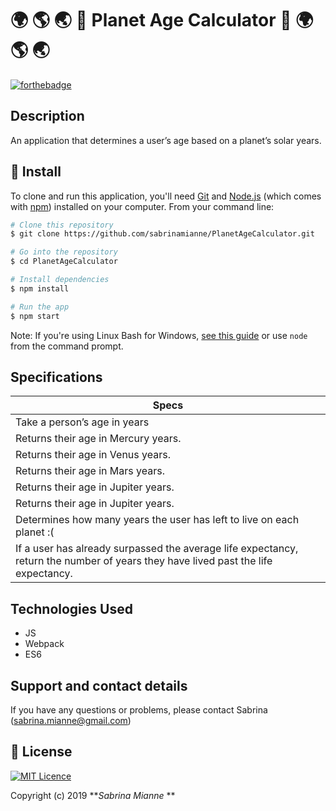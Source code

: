 # 🌍 🌎 🌏 🌚 Planet Age Calculator 🌝 🌍 🌎 🌏 

[![forthebadge](http://forthebadge.com/images/badges/made-with-javascript.svg)](http://forthebadge.com)


## Description

An application that determines a user’s age based on a planet’s solar years. 


## 💾 Install

To clone and run this application, you'll need [Git](https://git-scm.com) and [Node.js](https://nodejs.org/en/download/) (which comes with [npm](http://npmjs.com)) installed on your computer. From your command line:

```bash
# Clone this repository
$ git clone https://github.com/sabrinamianne/PlanetAgeCalculator.git

# Go into the repository
$ cd PlanetAgeCalculator

# Install dependencies
$ npm install

# Run the app
$ npm start
```

Note: If you're using Linux Bash for Windows, [see this guide](https://www.howtogeek.com/261575/how-to-run-graphical-linux-desktop-applications-from-windows-10s-bash-shell/) or use `node` from the command prompt.



## Specifications


| Specs  |
| ------------- |
| Take a person’s age in years |
| Returns their age in Mercury years.|
| Returns their age in Venus years.|
| Returns their age in Mars years. |
| Returns their age in Jupiter years.|
| Returns their age in Jupiter years.|
| Determines how many years the user has left to live on each planet :( |
| If a user has already surpassed the average life expectancy, return the number of years they have lived past the life expectancy.|

## Technologies Used

* JS
* Webpack
* ES6


## Support and contact details

If you have any questions or problems, please contact Sabrina (sabrina.mianne@gmail.com)

## 📜 License


[![MIT Licence](https://badges.frapsoft.com/os/mit/mit.svg?v=103)](https://opensource.org/licenses/mit-license.php)

Copyright (c) 2019 **_Sabrina Mianne_ **

